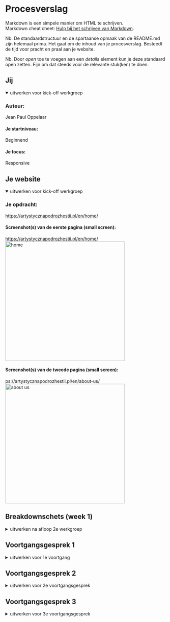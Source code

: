 # Procesverslag
Markdown is een simpele manier om HTML te schrijven.  
Markdown cheat cheet: [Hulp bij het schrijven van Markdown](https://github.com/adam-p/markdown-here/wiki/Markdown-Cheatsheet).

Nb. De standaardstructuur en de spartaanse opmaak van de README.md zijn helemaal prima. Het gaat om de inhoud van je procesverslag. Besteedt de tijd voor pracht en praal aan je website.

Nb. Door *open* toe te voegen aan een *details* element kun je deze standaard open zetten. Fijn om dat steeds voor de relevante stuk(ken) te doen.





## Jij

<details open>
<summary>uitwerken voor kick-off werkgroep</summary>

### Auteur:
Jean Paul Oppelaar

#### Je startniveau:
Beginnend

#### Je focus:
Responsive
 
</details>





## Je website

<details open>
<summary>uitwerken voor kick-off werkgroep</summary>

### Je opdracht:
https://artystycznapodrozhestii.pl/en/home/

#### Screenshot(s) van de eerste pagina (small screen): 
https://artystycznapodrozhestii.pl/en/home/
<img src="images/dummy-plaatje.jpg" width="375px" alt="home">

#### Screenshot(s) van de tweede pagina (small screen):
ps://artystycznapodrozhestii.pl/en/about-us/ 
<img src="images/dummy-plaatje.jpg" width="375px" alt="about us">
 
</details>





## Breakdownschets (week 1)

<details>
<summary>uitwerken na afloop 2e werkgroep</summary>

### de hele pagina: 
<img src="images/dummy-plaatje.jpg" width="375px" alt="breakdown van de hele pagina">

### dynamisch deel (bijv menu): 
<img src="images/dummy-plaatje.jpg" width="375px" alt="breakdown van een dynamisch deel">

### wellicht nog een dynamisch deel (bijv filter): 
<img src="images/dummy-plaatje.jpg" width="375px" alt="breakdown van nog een dynamisch deel">

</details>





## Voortgangsgesprek 1 

<details>
<summary>uitwerken voor 1e voortgang</summary>

### Stand van zaken
In week twee ben ik begonnen met mijn website. Ik had gekozen voor de website https://kanedatoys.com. Ik breakdownschets gemaakt en kwam er niet uit ho eik dit precies zou moeten doen. De struggle met deze website was ongekend omdat het voor mijn gevoel te hoog gegrepen was. Voordat ik het eerste voortgangsgesprek had ben ik heb ik een andere website gevonden genaamd, https://artystycznapodrozhestii.pl
 
Mijn feedback:

- Github aanmaken
- All caps in css
- ocd netjes werken in je code
- Elke section mag een eigen header hebben.
- Alle p’s en h2 in een article zetten voor hierachie 
- Web developer toolbar
- Viewport height
- Percentage
- Relative units
- 15 units inplaats van px
- Css units
- Css properties gebruiken (optioneel)

</details>





## Voortgangsgesprek 2

<details>
<summary>uitwerken voor 2e voortgangsgesprek</summary>

### Stand van zaken
Het gaat goed met mijn website omdat ik lekker aant werk ben en het met behulp van element inspecteren de website probeer te tweaken hoe het precies in elkaar zit. mMet hulp van buitenaf heb ik een hamburgermenu kunnen maken die bij de website past die ik ook begrijp. Als feedback heb ik terug gekregen dat ik op het uitleggen van de hamburgermenu nog wat meer moet oefenen.

Mijn feedback:

- Snappen wat er gebeurd 
- Zorgen dat het altijd aan de criteria aan het vak  bedoeld is
- Links klikbaar maken van de nav
- Img en ul
- De class word getoggeld ( uitklappen en navigatie)
- Oefen bespreken je website
- Link en button
- Link is een link naar url
- Button is bedoeld voor een actie op de pagina
- Focus state
- Mdn focus state

</details>



## Voortgangsgesprek 3

<details>
<summary>uitwerken voor 3e voortgangsgesprek</summary>
### Stand van zaken
Het derde gesprek waren alleen twee korte vragen en dat ging als volgt,
 
-	Hoe krijg ik mijn hamburger icoon te voorschijn?
Dat heeft er mee te maken dat het menu uitklapt heeft ook een position en die is fixed  
en als je ik er een hoger getal geeft dat betekent dat het stapelt
Z index betekent layers
Position relative
z index 100
Een button heeft allemaal eigenschappen als je bijv naar een button focus
Logo op de hamburger menu menu zetten met de z index
 
-	Hoe kan ik mijn titel en mij datums gelijk krijgen?
Footer zetten 
Footer display flex
Justify content space in between
Section display flex
Flex direction column
 
Dit is mij helaas niet gelukt en ik ben er ook niet uitgekomen.

## Toegankelijkheids Test
Je kunt mijn website bedienen met de tab-knop.
 
 
## Bronnenlijst

<details open>
<summary>continu bijhouden terwijl je werkt</summary>

Nb. Wees specifiek ('css-tricks' als bron is bijv. niet specifiek genoeg).

1. https://artystycznapodrozhestii.pl
2. Feedback van Joost


</details>
